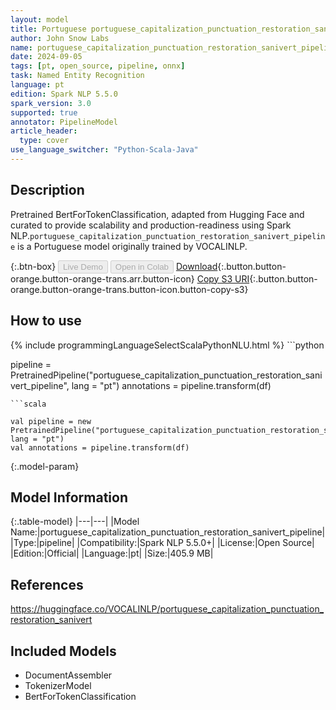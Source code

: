 ```yaml
---
layout: model
title: Portuguese portuguese_capitalization_punctuation_restoration_sanivert_pipeline pipeline BertForTokenClassification from VOCALINLP
author: John Snow Labs
name: portuguese_capitalization_punctuation_restoration_sanivert_pipeline
date: 2024-09-05
tags: [pt, open_source, pipeline, onnx]
task: Named Entity Recognition
language: pt
edition: Spark NLP 5.5.0
spark_version: 3.0
supported: true
annotator: PipelineModel
article_header:
  type: cover
use_language_switcher: "Python-Scala-Java"
---
```


## Description

Pretrained BertForTokenClassification, adapted from Hugging Face and curated to provide scalability and production-readiness using Spark NLP.`portuguese_capitalization_punctuation_restoration_sanivert_pipeline` is a Portuguese model originally trained by VOCALINLP.

{:.btn-box}
<button class="button button-orange" disabled>Live Demo</button>
<button class="button button-orange" disabled>Open in Colab</button>
[Download](https://s3.amazonaws.com/auxdata.johnsnowlabs.com/public/models/portuguese_capitalization_punctuation_restoration_sanivert_pipeline_pt_5.5.0_3.0_1725515665681.zip){:.button.button-orange.button-orange-trans.arr.button-icon}
[Copy S3 URI](s3://auxdata.johnsnowlabs.com/public/models/portuguese_capitalization_punctuation_restoration_sanivert_pipeline_pt_5.5.0_3.0_1725515665681.zip){:.button.button-orange.button-orange-trans.button-icon.button-copy-s3}

## How to use



<div class="tabs-box" markdown="1">
{% include programmingLanguageSelectScalaPythonNLU.html %}
```python

pipeline = PretrainedPipeline("portuguese_capitalization_punctuation_restoration_sanivert_pipeline", lang = "pt")
annotations =  pipeline.transform(df)   

```
```scala

val pipeline = new PretrainedPipeline("portuguese_capitalization_punctuation_restoration_sanivert_pipeline", lang = "pt")
val annotations = pipeline.transform(df)

```
</div>

{:.model-param}
## Model Information

{:.table-model}
|---|---|
|Model Name:|portuguese_capitalization_punctuation_restoration_sanivert_pipeline|
|Type:|pipeline|
|Compatibility:|Spark NLP 5.5.0+|
|License:|Open Source|
|Edition:|Official|
|Language:|pt|
|Size:|405.9 MB|

## References

https://huggingface.co/VOCALINLP/portuguese_capitalization_punctuation_restoration_sanivert

## Included Models

- DocumentAssembler
- TokenizerModel
- BertForTokenClassification